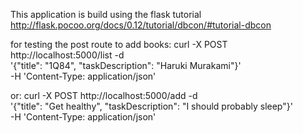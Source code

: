 This application is build using the flask tutorial
http://flask.pocoo.org/docs/0.12/tutorial/dbcon/#tutorial-dbcon

for testing the post route to add books:
curl -X POST http://localhost:5000/list -d \
  '{"title": "1Q84", "taskDescription": "Haruki Murakami"}' \
  -H 'Content-Type: application/json'

or:
  curl -X POST http://localhost:5000/add -d \
  '{"title": "Get healthy", "taskDescription": "I should probably sleep"}' \
  -H 'Content-Type: application/json'